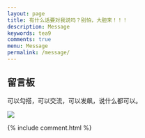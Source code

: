 ```yaml
---
layout: page
title: 有什么话要对我说吗？别怕，大胆来！！！
description: Message
keywords: tea9
comments: true
menu: Message
permalink: /message/
---
```


## 留言板

可以勾搭，可以交流，可以发飙，说什么都可以。  

![](https://timgsa.baidu.com/timg?image&quality=80&size=b9999_10000&sec=1530159774625&di=9924be4b32068447118cb3464c35324f&imgtype=0&src=http%3A%2F%2Fimg.smzy.com%2Fimges%2F2017%2F0517%2F20170517084236902.jpg)

<div class="valine_comment"></div>

<!-- valine comment -->
<!-- <script src="https://cdn1.lncld.net/static/js/3.0.4/av-min.js"></script>
<script src='https://unpkg.com/valine@latest/dist/Valine.min.js'></script> -->
{% include comment.html %}

<script>
new Valine({
        av: AV,
        el: '.valine_comment' ,
        notify: false, 
        verify: false, 
        appId: '{{ site.comments.valine_app_id }}',
        appKey: '{{ site.comments.valine_app_key }}',
        placeholder: '{{ site.comments.valine_placeholder }}',
        path:window.location.pathname, 
        avatar:'{{ site.comments.valine_avatar }}' ,
        pageSize: "10"
    });
</script>
